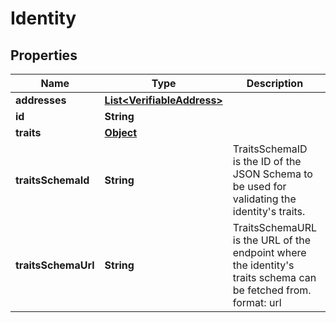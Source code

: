 

# Identity

## Properties

Name | Type | Description | Notes
------------ | ------------- | ------------- | -------------
**addresses** | [**List&lt;VerifiableAddress&gt;**](VerifiableAddress.md) |  |  [optional]
**id** | **String** |  | 
**traits** | [**Object**](.md) |  | 
**traitsSchemaId** | **String** | TraitsSchemaID is the ID of the JSON Schema to be used for validating the identity&#39;s traits. | 
**traitsSchemaUrl** | **String** | TraitsSchemaURL is the URL of the endpoint where the identity&#39;s traits schema can be fetched from.  format: url |  [optional]



